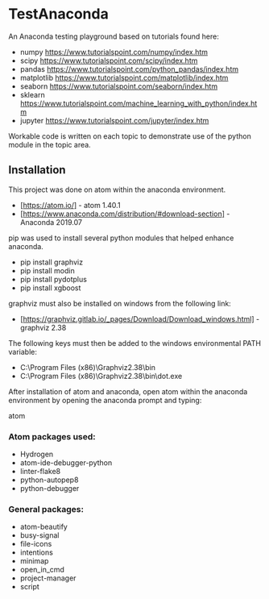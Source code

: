 # TestAnaconda

An Anaconda testing playground based on tutorials found here:
* numpy https://www.tutorialspoint.com/numpy/index.htm
* scipy https://www.tutorialspoint.com/scipy/index.htm
* pandas https://www.tutorialspoint.com/python_pandas/index.htm
* matplotlib https://www.tutorialspoint.com/matplotlib/index.htm
* seaborn https://www.tutorialspoint.com/seaborn/index.htm
* sklearn https://www.tutorialspoint.com/machine_learning_with_python/index.htm
* jupyter https://www.tutorialspoint.com/jupyter/index.htm

Workable code is written on each topic to demonstrate use of the python module in the topic area.

## Installation

This project was done on atom within the anaconda environment.

* [https://atom.io/] - atom 1.40.1
* [https://www.anaconda.com/distribution/#download-section] - Anaconda 2019.07

pip was used to install several python modules that helped enhance anaconda.

* pip install graphviz
* pip install modin
* pip install pydotplus
* pip install xgboost

graphviz must also be installed on windows from the following link:

* [https://graphviz.gitlab.io/_pages/Download/Download_windows.html] - graphviz 2.38

The following keys must then be added to the windows environmental PATH variable:

* C:\\Program Files (x86)\\Graphviz2.38\\bin
* C:\\Program Files (x86)\\Graphviz2.38\\bin\\dot.exe

After installation of atom and anaconda, open atom within the anaconda environment by opening the anaconda prompt and typing:

atom

### Atom packages used:

* Hydrogen
* atom-ide-debugger-python
* linter-flake8
* python-autopep8
* python-debugger

### General packages:

* atom-beautify
* busy-signal
* file-icons
* intentions
* minimap
* open_in_cmd
* project-manager
* script
